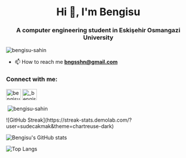 <h1 align="center">Hi 👋, I'm Bengisu</h1>
<h3 align="center">A computer engineering student in Eskişehir Osmangazi University</h3>

<p align="left"> <img src="https://komarev.com/ghpvc/?username=bengisu-sahin&label=Profile%20views&color=0e75b6&style=flat" alt="bengisu-sahin" /> </p>

- 📫 How to reach me **bngsshn@gmail.com**

<h3 align="left">Connect with me:</h3>
<p align="left">
<a href="https://linkedin.com/in/bengisu şahin" target="blank"><img align="center" src="https://raw.githubusercontent.com/rahuldkjain/github-profile-readme-generator/master/src/images/icons/Social/linked-in-alt.svg" alt="bengisu şahin" height="30" width="40" /></a>
<a href="https://instagram.com/_bengisusahin" target="blank"><img align="center" src="https://raw.githubusercontent.com/rahuldkjain/github-profile-readme-generator/master/src/images/icons/Social/instagram.svg" alt="_bengisusahin" height="30" width="40" /></a>
</p>


<p>&nbsp;<img align="center" src="https://github-readme-stats.vercel.app/api?username=bengisu-sahin&show_icons=true&locale=en" alt="bengisu-sahin" /></p>
![GitHub Streak](https://streak-stats.demolab.com/?user=sudecakmak&theme=chartreuse-dark)

![Bengisu's GitHub stats](https://github-readme-stats.vercel.app/api?username=bengisu-sahin&show_icons=true&theme=chartreuse-dark)

![Top Langs](https://github-readme-stats.vercel.app/api/top-langs/?username=bengisu-sahin&layout=compact&theme=chartreuse-dark)
